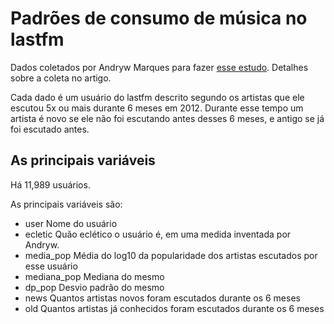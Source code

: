 # Padrões de consumo de música no lastfm

Dados coletados por Andryw Marques para fazer [esse estudo](http://www.ppgia.pucpr.br/ismir2013/wp-content/uploads/2013/09/257_Paper.pdf). Detalhes sobre a coleta no artigo.

Cada dado é um usuário do lastfm descrito segundo os artistas que ele escutou 5x ou mais durante 6 meses em 2012. Durante esse tempo um artista é novo se ele não foi escutando antes desses 6 meses, e antigo se já foi escutado antes. 

## As principais variáveis

Há 11,989 usuários.

As principais variáveis são: 
  * user           <chr> Nome do usuário
  * ecletic        <dbl> Quão eclético o usuário é, em uma medida inventada por Andryw.
  * media_pop      <dbl> Média do log10 da popularidade dos artistas escutados por esse usuário
  * mediana_pop    <dbl> Mediana do mesmo
  * dp_pop         <dbl> Desvio padrão do mesmo
  * news           <dbl> Quantos artistas novos foram escutados durante os 6 meses
  * old            <dbl> Quantos artistas já conhecidos foram escutados durante os 6 meses

